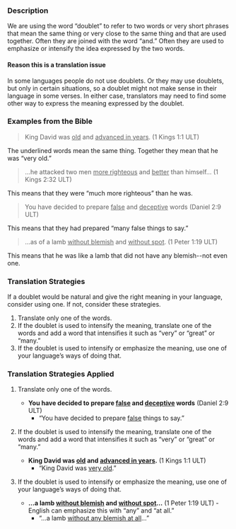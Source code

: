 

### Description

We are using the word “doublet” to refer to two words or very short phrases that mean the same thing or very close to the same thing and that are used together. Often they are joined with the word “and.” Often they are used to emphasize or intensify the idea expressed by the two words.

#### Reason this is a translation issue

In some languages people do not use doublets. Or they may use doublets, but only in certain situations, so a doublet might not make sense in their language in some verses. In either case, translators may need to find some other way to express the meaning expressed by the doublet.

### Examples from the Bible

> King David was <u>old</u> and <u>advanced in years</u>. (1 Kings 1:1 ULT)

The underlined words mean the same thing. Together they mean that he was “very old.”

 > …he attacked two men <u>more righteous</u> and <u>better</u> than himself… (1 Kings 2:32 ULT)

This means that they were “much more righteous” than he was.

> You have decided to prepare <u>false</u> and <u>deceptive</u> words (Daniel 2:9 ULT)

This means that they had prepared “many false things to say.”

> …as of a lamb <u>without blemish</u> and <u>without spot</u>. (1 Peter 1:19 ULT)

This means that he was like a lamb that did not have any blemish--not even one.

### Translation Strategies

If a doublet would be natural and give the right meaning in your language, consider using one. If not, consider these strategies.

1. Translate only one of the words.
1. If the doublet is used to intensify the meaning, translate one of the words and add a word that intensifies it such as “very” or “great” or “many.”
1. If the doublet is used to intensify or emphasize the meaning, use one of your language’s ways of doing that.

### Translation Strategies Applied

1. Translate only one of the words.

    * **You have decided to prepare <u>false</u> and <u>deceptive</u> words** (Daniel 2:9 ULT)
        * “You have decided to prepare <u>false</u> things to say.”

1. If the doublet is used to intensify the meaning, translate one of the words and add a word that intensifies it such as “very” or “great” or “many.”

    * **King David was <u>old</u> and <u>advanced in years</u>.** (1 Kings 1:1 ULT)
        * “King David was <u>very old</u>.”

1. If the doublet is used to intensify or emphasize the meaning, use one of your language’s ways of doing that.

    * **…a lamb <u>without blemish</u> and <u>without spot</u>…** (1 Peter 1:19 ULT) - English can emphasize this with “any” and “at all.”
        * “…a lamb <u>without any blemish at all</u>…”


